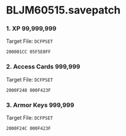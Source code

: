 # BLJM60515.savepatch

### 1. XP 99,999,999

Target File: `DCFPSET`

```
200001CC 05F5E0FF
```

### 2. Access Cards 999,999

Target File: `DCFPSET`

```
2000F248 000F423F
```

### 3. Armor Keys 999,999

Target File: `DCFPSET`

```
2000F24C 000F423F
```

